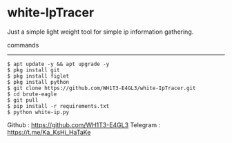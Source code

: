 # white-IpTracer
Just a simple light weight tool for simple ip information gathering.


commands
_______________
	$ apt update -y && apt upgrade -y
	$ pkg install git
	$ pkg install figlet
  	$ pkg install python
	$ git clone https://github.com/WH1T3-E4GL3/white-IpTracer.git
	$ cd brute-eagle
	$ git pull
	$ pip install -r requirements.txt
	$ python white-ip.py


Github   : https://github.com/WH1T3-E4GL3
Telegram : https://t.me/Ka_KsHi_HaTaKe

